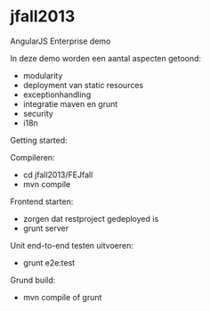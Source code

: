 jfall2013
=========

AngularJS Enterprise demo

In deze demo worden een aantal aspecten getoond:
 - modularity
 - deployment van static resources
 - exceptionhandling
 - integratie maven en grunt
 - security
 - i18n


Getting started:

Compileren:
 - cd jfall2013/FEJfall
 - mvn compile

Frontend starten:
 - zorgen dat restproject gedeployed is
 - grunt server

Unit end-to-end testen uitvoeren:
 - grunt e2e:test

Grund build:
 - mvn compile of grunt